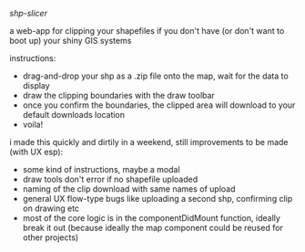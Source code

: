 *shp-slicer*

a web-app for clipping your shapefiles if you don't have (or don't want to boot up) your shiny GIS systems

instructions:
- drag-and-drop your shp as a .zip file onto the map, wait for the data to display
- draw the clipping boundaries with the draw toolbar
- once you confirm the boundaries, the clipped area will download to your default downloads location
- voila!

i made this quickly and dirtily in a weekend, still improvements to be made (with UX esp):
- some kind of instructions, maybe a modal
- draw tools don't error if no shapefile uploaded
- naming of the clip download with same names of upload
- general UX flow-type bugs like uploading a second shp, confirming clip on drawing etc
- most of the core logic is in the componentDidMount function, ideally break it out (because ideally the map component could be reused for other projects)
